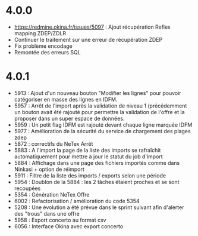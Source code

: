 # 4.0.0
* https://redmine.okina.fr/issues/5097 : Ajout récupération Reflex mapping ZDEP/ZDLR
* Continuer le traitement sur une erreur de récupération ZDEP
* Fix problème encodage
* Remontée des erreurs SQL

# 4.0.1
* 5913 : Ajout d'un nouveau bouton "Modifier les lignes" pour pouvoir catégoriser en masse des lignes en IDFM.
* 5957 : Arrêt de l'import après la validation de niveau 1 (précédemment un bouton avait été rajouté pour permettre la validation de l'offre et la proposer dans un super espace de données.
* 5959 : Un petit flag IDFM est rajouté devant chaque ligne marquée IDFM
* 5977 : Amélioration de la sécurité du service de chargement des plages zdep
* 5872 : correctifs du NeTex Arrêt
* 5883 : A l'import la page de la liste des imports se rafraîchit automatiquement pour mettre à jour le statut du job d'import
* 5884 : Affichage dans une page des fichiers importés comme dans Ninkasi + option de réimport
* 5911 : Filtre de la liste des imports / exports selon une période
* 5954 : Doublon de la 5884 : les 2 tâches étaient proches et se sont recoupées
* 5354 : Génération NeTex Offre
* 6002 : Refactorisation / amélioration du code 5354
* 5208 : Une évolution a été prévue dans le sprint suivant afin d'alerter des "trous" dans une offre
* 5958 : Export concerto au format csv
* 6056 : Interface Okina avec export concerto



